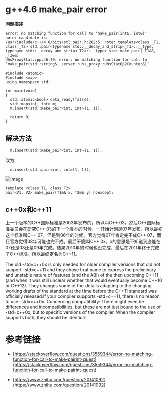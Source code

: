 # g++4.6 make_pair error

**问题描述**
```
error: no matching function for call to ‘make_pair(int&, int&)’
note: candidate is:
/usr/include/c++/4.6/bits/stl_pair.h:262:5: note: template<class _T1, class _T2> std::pair<typename std::__decay_and_strip<_T1>::__type, typename std::__decay_and_strip<_T2>::__type> std::make_pair(_T1&&, _T2&&)
UhsProxyStat.cpp:46:70: error: no matching function for call to ‘make_pair(std::string&, server::uhs_proxy::UhsStatOp2Counter&)’
```

```
#include <atomic>
#include <map>
using namespace std;

int main(void)
{
  std::atomic<bool> data_ready(false);
  std::map<int, int> m;
  m.insert(std::make_pair<int, int>(1, 1));
  
  return 0;
}
```

## 解决方法

```
  m.insert(std::make_pair<int, int>(1, 1));
```
改为
```
  m.insert(std::pair<int, int>(1, 1));
```

![image](https://user-images.githubusercontent.com/17688273/185116320-49d0d30e-3939-48bf-ab39-92591fa91dac.png)

```
template <class T1, class T2>
pair<V1, V2> make_pair(T1&& x, T2&& y) noexcept;
```

## c++0x和c++11

上一个版本的C++国际标准是2003年发布的，所以叫C++ 03。然后C++国际标准委员会在研究C++ 03的下一个版本的时候，一开始计划是07年发布，所以最初这个标准叫C++ 07。但是到06年的时候，官方觉得07年肯定完不成C++ 07，而且官方觉得08年可能也完不成。最后干脆叫C++ 0x。x的意思是不知道到底能在07还是08还是09年完成。结果2010年的时候也没完成，最后在2011年终于完成了C++标准。所以最终定名为C++11。

The old -std=c++0x is only needed for older compiler versions that did not support -std=c++11 and they chose that name to express the preliminary and unstable nature of features (and the ABI) of the then upcoming C++11 (and when it was still unclear whether that would eventually become C++10 or C++12). They changes some of the details adapting to the changing working drafts of the standard at the time before the C++11 standard was officially released.If your compiler supports -std=c++11, there is no reason to use -std=c++0x. Concerning compatibility: There might even be differences and incompatibilities, but these are not just bound to the use of -std=c++0x, but to specific versions of the compiler. When the compiler supports both, they should be identical.

# 参考链接

- [https://stackoverflow.com/questions/3559344/error-no-matching-function-for-call-to-make-pairint-quest](https://stackoverflow.com/questions/3559344/error-no-matching-function-for-call-to-make-pairint-quest)

- [https://www.zhihu.com/question/20141092](https://www.zhihu.com/question/20141092)

